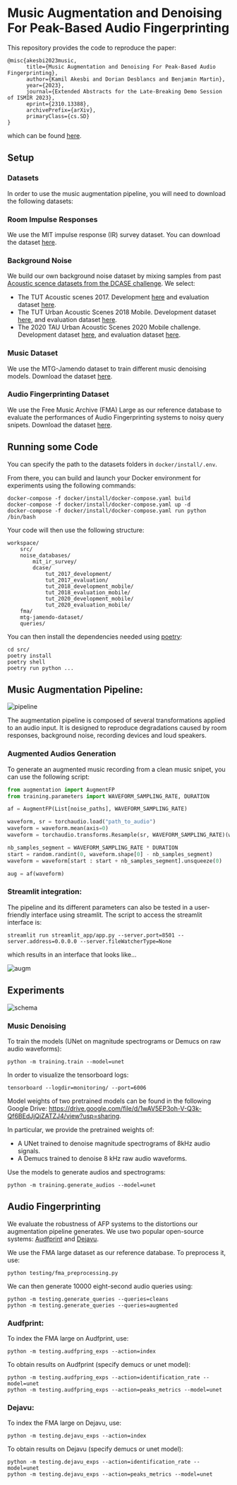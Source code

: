 # Music Augmentation and Denoising For Peak-Based Audio Fingerprinting

This repository provides the code to reproduce the paper:  

```
@misc{akesbi2023music,
      title={Music Augmentation and Denoising For Peak-Based Audio Fingerprinting}, 
      author={Kamil Akesbi and Dorian Desblancs and Benjamin Martin},
      year={2023},
      journal={Extended Abstracts for the Late-Breaking Demo Session of ISMIR 2023},
      eprint={2310.13388},
      archivePrefix={arXiv},
      primaryClass={cs.SD}
}
``````
which can be found [here](https:ÒÒÒ//arxiv.org/abs/2310.13388).

## Setup

### Datasets

In order to use the music augmentation pipeline, you will need to download the following datasets: 

### Room Impulse Responses

We use the MIT impulse response (IR) survey dataset. You can download the dataset [here](https://mcdermottlab.mit.edu/Reverb/IR_Survey.html).

### Background Noise

We build our own background noise dataset by mixing samples from past [Acoustic scence datasets from the DCASE challenge](https://dcase-repo.github.io/dcase_datalist/datasets_scenes.html). We select: 

- The TUT Acoustic scenes 2017. Development [here](https://zenodo.org/records/400515) and evaluation dataset [here](https://zenodo.org/records/1040168). 
- The TUT Urban Acoustic Scenes 2018 Mobile. Development dataset [here](https://zenodo.org/records/1228235), and evaluation dataset [here](https://zenodo.org/records/1293901). 
- The 2020 TAU Urban Acoustic Scenes 2020 Mobile challenge. Development dataset [here](https://zenodo.org/records/3819968), and evaluation dataset [here](https://zenodo.org/records/3685828).

### Music Dataset

We use the MTG-Jamendo dataset to train different music denoising models. Download the dataset [here](https://mtg.github.io/mtg-jamendo-dataset/). 

### Audio Fingerprinting Dataset

We use the Free Music Archive (FMA) Large as our reference database to evaluate the performances of Audio Fingerprinting systems to noisy query snipets.
Download the dataset [here](https://github.com/mdeff/fma). 

## Running some Code 

You can specify the path to the datasets folders in `docker/install/.env`.

From there, you can build and launch your Docker environment for experiments using the following commands:
```
docker-compose -f docker/install/docker-compose.yaml build
docker-compose -f docker/install/docker-compose.yaml up -d
docker-compose -f docker/install/docker-compose.yaml run python /bin/bash
```
Your code will then use the following structure:
```
workspace/ 
    src/
    noise_databases/
        mit_ir_survey/
        dcase/
            tut_2017_development/
            tut_2017_evaluation/
            tut_2018_development_mobile/
            tut_2018_evaluation_mobile/
            tut_2020_development_mobile/
            tut_2020_evaluation_mobile/
    fma/
    mtg-jamendo-dataset/
    queries/
```
You can then install the dependencies needed using [poetry](https://python-poetry.org/):
```
cd src/
poetry install 
poetry shell
poetry run python ...
```

## Music Augmentation Pipeline: 

![pipeline](images/SourcesOfNoise.png)

The augmentation pipeline is composed of several transformations applied to an audio input. It is designed to reproduce degradations caused by room responses, background noise, recording devices and loud speakers. 

### Augmented Audios Generation

To generate an augmented music recording from a clean music snipet, you can use the following script: 
``` python
from augmentation import AugmentFP
from training.parameters import WAVEFORM_SAMPLING_RATE, DURATION

af = AugmentFP(List[noise_paths], WAVEFORM_SAMPLING_RATE)

waveform, sr = torchaudio.load("path_to_audio")
waveform = waveform.mean(axis=0)
waveform = torchaudio.transforms.Resample(sr, WAVEFORM_SAMPLING_RATE)(waveform)

nb_samples_segment = WAVEFORM_SAMPLING_RATE * DURATION
start = random.randint(0, waveform.shape[0] - nb_samples_segment)
waveform = waveform[start : start + nb_samples_segment].unsqueeze(0)

aug = af(waveform)
```

### Streamlit integration: 

The pipeline and its different parameters can also be tested in a user-friendly interface using streamlit. The script to access the streamlit interface is:
```
streamlit run streamlit_app/app.py --server.port=8501 --server.address=0.0.0.0 --server.fileWatcherType=None
```
which results in an interface that looks like...

![augm](images/StreamlitApp.png)

## Experiments

![schema](images/general_schema.png)

### Music Denoising

To train the models (UNet on magnitude spectrograms or Demucs on raw audio waveforms): 

```
python -m training.train --model=unet
```
In order to visualize the tensorboard logs: 
```
tensorboard --logdir=monitoring/ --port=6006
```
Model weights of two pretrained models can be found in the following Google Drive: https://drive.google.com/file/d/1wAV5EP3oh-V-Q3k-Qf6BEdJjQjZATZJ4/view?usp=sharing. 

In particular, we provide the pretrained weights of: 

- A UNet trained to denoise magnitude spectrograms of 8kHz audio signals. 
- A Demucs trained to denoise 8 kHz raw audio waveforms.  

Use the models to generate audios and spectrograms:
```
python -m training.generate_audios --model=unet
```

## Audio Fingerprinting

We evaluate the robustness of AFP systems to the distortions our augmentation pipeline generates. We use two popular open-source systems: [Audfprint](https://github.com/dpwe/audfprint) and [Dejavu](https://github.com/worldveil/dejavu).

We use the FMA large dataset as our reference database. To preprocess it, use: 
```
python testing/fma_preprocessing.py
```
We can then generate 10000 eight-second audio queries using: 
```
python -m testing.generate_queries --queries=cleans
python -m testing.generate_queries --queries=augmented
```

### Audfprint:

To index the FMA large on Audfprint, use: 
```
python -m testing.audfpring_exps --action=index
```
To obtain results on Audfprint (specify demucs or unet model):
```
python -m testing.audfpring_exps --action=identification_rate --model=unet
python -m testing.audfpring_exps --action=peaks_metrics --model=unet
```

### Dejavu: 

To index the FMA large on Dejavu, use: 
```
python -m testing.dejavu_exps --action=index
```
To obtain results on Dejavu (specify demucs or unet model):
```
python -m testing.dejavu_exps --action=identification_rate --model=unet
python -m testing.dejavu_exps --action=peaks_metrics --model=unet 
```
